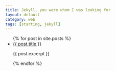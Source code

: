 ```yaml
---
title: Jekyll, you were whom I was looking for
layout: default
category: web
tags: [starting, jekyll]
---
```


<ul>
  {% for post in site.posts %}
    <li>
      <a href="{{ post.url }}">{{ post.title }}</a>
      <p>{{ post.excerpt }}</p>
    </li>
  {% endfor %}
</ul>